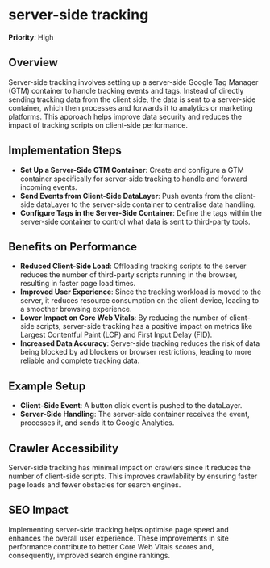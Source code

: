 
# server-side tracking

**Priority**: High

## Overview
Server-side tracking involves setting up a server-side Google Tag Manager (GTM) container to handle tracking events and tags. Instead of directly sending tracking data from the client side, the data is sent to a server-side container, which then processes and forwards it to analytics or marketing platforms. This approach helps improve data security and reduces the impact of tracking scripts on client-side performance.

## Implementation Steps

- **Set Up a Server-Side GTM Container**: Create and configure a GTM container specifically for server-side tracking to handle and forward incoming events.
- **Send Events from Client-Side DataLayer**: Push events from the client-side dataLayer to the server-side container to centralise data handling.
- **Configure Tags in the Server-Side Container**: Define the tags within the server-side container to control what data is sent to third-party tools.

## Benefits on Performance

- **Reduced Client-Side Load**: Offloading tracking scripts to the server reduces the number of third-party scripts running in the browser, resulting in faster page load times.
- **Improved User Experience**: Since the tracking workload is moved to the server, it reduces resource consumption on the client device, leading to a smoother browsing experience.
- **Lower Impact on Core Web Vitals**: By reducing the number of client-side scripts, server-side tracking has a positive impact on metrics like Largest Contentful Paint (LCP) and First Input Delay (FID).
- **Increased Data Accuracy**: Server-side tracking reduces the risk of data being blocked by ad blockers or browser restrictions, leading to more reliable and complete tracking data.

## Example Setup

- **Client-Side Event**: A button click event is pushed to the dataLayer.
- **Server-Side Handling**: The server-side container receives the event, processes it, and sends it to Google Analytics.

## Crawler Accessibility
Server-side tracking has minimal impact on crawlers since it reduces the number of client-side scripts. This improves crawlability by ensuring faster page loads and fewer obstacles for search engines.

## SEO Impact
Implementing server-side tracking helps optimise page speed and enhances the overall user experience. These improvements in site performance contribute to better Core Web Vitals scores and, consequently, improved search engine rankings.
